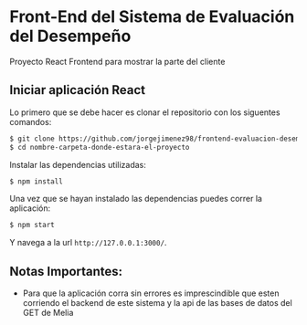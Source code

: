 # Front-End del Sistema de Evaluación del Desempeño

Proyecto React Frontend para mostrar la parte del cliente 

## Iniciar aplicación React

Lo primero que se debe hacer es clonar el repositorio con los siguentes comandos:

```sh
$ git clone https://github.com/jorgejimenez98/frontend-evaluacion-desempenno.git
$ cd nombre-carpeta-donde-estara-el-proyecto
```

Instalar las dependencias utilizadas:

```sh
$ npm install
```

Una vez que se hayan instalado las dependencias puedes correr la aplicación:
```sh
$ npm start
```
Y navega a la url `http://127.0.0.1:3000/`.


## Notas Importantes:
* Para que la aplicación corra sin errores es imprescindible que esten corriendo el backend de este sistema y la api de las bases de datos del GET de Melia
